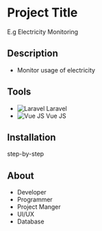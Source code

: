 # Project Title
E.g Electricity Monitoring

## Description
- Monitor usage of electricity

## Tools
- ![Laravel](https://www.google.com/url?sa=i&url=https%3A%2F%2Fen.wikipedia.org%2Fwiki%2FLaravel&psig=AOvVaw06j4rFWcojbCb45cx8ikVt&ust=1651113380439000&source=images&cd=vfe&ved=0CAwQjRxqFwoTCOiTz-aas_cCFQAAAAAdAAAAABAD) Laravel
- ![Vue JS](https://www.google.com/url?sa=i&url=https%3A%2F%2Fcommons.wikimedia.org%2Fwiki%2FFile%3AVue.js_Logo_2.svg&psig=AOvVaw1ab3nV290-lDnWh2fg6OyT&ust=1651113412610000&source=images&cd=vfe&ved=0CAwQjRxqFwoTCLjJvPaas_cCFQAAAAAdAAAAABAD) Vue JS

## Installation

step-by-step


## About
- Developer
- Programmer
- Project Manger
- UI/UX
- Database
